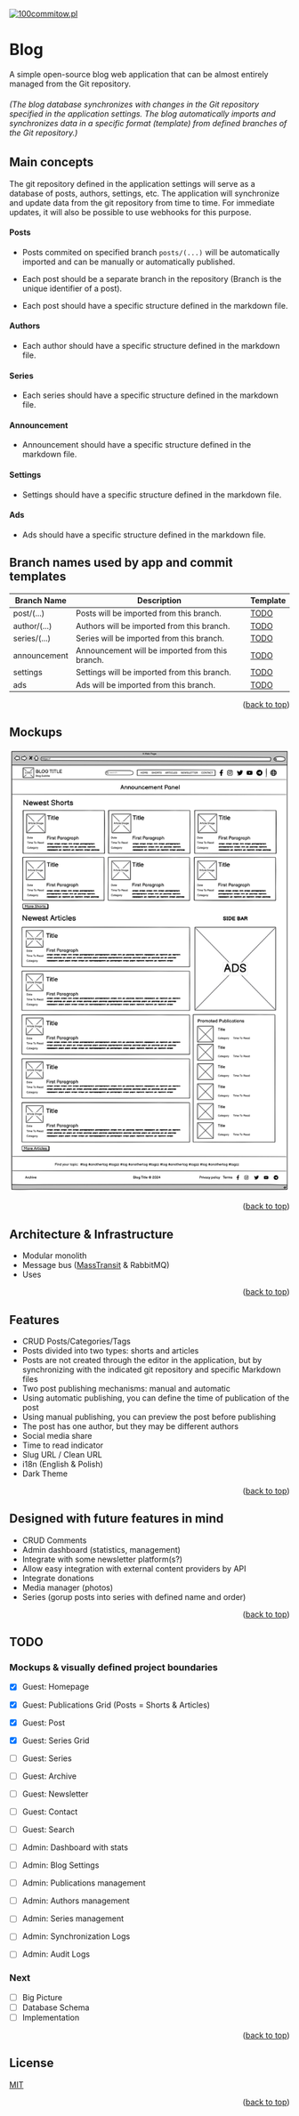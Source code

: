<a name="readme-top"></a>

[![100commitow.pl](https://img.shields.io/badge/Participant-100commitow.pl-000000)](http://100commitow.pl)

# Blog

A simple open-source blog web application that can be almost entirely managed from the Git repository. 
###### (The blog database synchronizes with changes in the Git repository specified in the application settings. The blog automatically imports and synchronizes data in a specific format (template) from defined branches of the Git repository.)

## Main concepts

The git repository defined in the application settings will serve as a database of posts, authors, settings, etc. The application will synchronize and update data from the git repository from time to time. For immediate updates, it will also be possible to use webhooks for this purpose.

#### Posts 
* Posts commited on specified branch `posts/(...)` will be automatically imported and can be manually or automatically published.

* Each post should be a separate branch in the repository (Branch is the unique identifier of a post).

* Each post should have a specific structure defined in the markdown file.

#### Authors 

* Each author should have a specific structure defined in the markdown file.

#### Series

* Each series should have a specific structure defined in the markdown file.

#### Announcement

* Announcement should have a specific structure defined in the markdown file.

#### Settings

* Settings should have a specific structure defined in the markdown file.

#### Ads

* Ads should have a specific structure defined in the markdown file.

## Branch names used by app and commit templates

| Branch Name | Description | Template |
| ---------------------------------------------------------------- | ---------- | ----------- |
| post/(...)                                                   | Posts will be imported from this branch.| [TODO](https://github.com/)     |
| author/(...) | Authors will be imported from this branch. | [TODO](https://github.com/)     |
| series/(...) | Series will be imported from this branch. | [TODO](https://github.com/)  |
| announcement | Announcement will be imported from this branch. | [TODO](https://github.com/)  |
| settings                                              | Settings will be imported from this branch. | [TODO](https://github.com/)  |
| ads                                              | Ads will be imported from this branch. | [TODO](https://github.com/)  |



<p align="right">(<a href="#readme-top">back to top</a>)</p>

## Mockups
![Blog home page](docs/images/mockups/homepage/homepage.png?raw=true)

<p align="right">(<a href="#readme-top">back to top</a>)</p>

## Architecture & Infrastructure

- Modular monolith
- Message bus ([MassTransit](https://github.com/MassTransit/MassTransit) & RabbitMQ)
- Uses 

<p align="right">(<a href="#readme-top">back to top</a>)</p>

## Features

- CRUD Posts/Categories/Tags
- Posts divided into two types: shorts and articles
- Posts are not created through the editor in the application, but by synchronizing with the indicated git repository and specific Markdown files
- Two post publishing mechanisms: manual and automatic
- Using automatic publishing, you can define the time of publication of the post
- Using manual publishing, you can preview the post before publishing
- The post has one author, but they may be different authors
- Social media share 
- Time to read indicator
- Slug URL / Clean URL
- i18n (English & Polish)
- Dark Theme

<p align="right">(<a href="#readme-top">back to top</a>)</p>

## Designed with future features in mind

- CRUD Comments
- Admin dashboard (statistics, management)
- Integrate with some newsletter platform(s?)
- Allow easy integration with external content providers by API
- Integrate donations
- Media manager (photos)
- Series (gorup posts into series with defined name and order)

<p align="right">(<a href="#readme-top">back to top</a>)</p>

## TODO

### Mockups & visually defined project boundaries
- [X] Guest: Homepage
- [X] Guest: Publications Grid (Posts = Shorts & Articles)
- [X] Guest: Post
- [X] Guest: Series Grid
- [ ] Guest: Series 
- [ ] Guest: Archive
- [ ] Guest: Newsletter
- [ ] Guest: Contact
- [ ] Guest: Search
- [ ] Admin: Dashboard with stats
- [ ] Admin: Blog Settings
- [ ] Admin: Publications management
- [ ] Admin: Authors management
- [ ] Admin: Series management
- [ ] Admin: Synchronization Logs
- [ ] Admin: Audit Logs


### Next
- [ ] Big Picture
- [ ] Database Schema
- [ ] Implementation

<p align="right">(<a href="#readme-top">back to top</a>)</p>

## License

[MIT](https://choosealicense.com/licenses/mit/)

<p align="right">(<a href="#readme-top">back to top</a>)</p>
